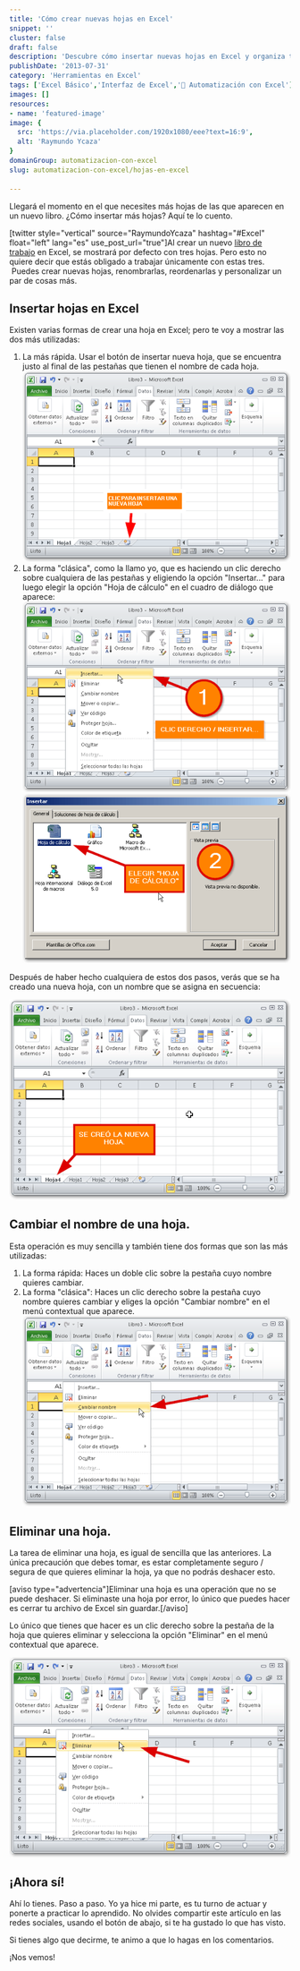 ```yaml
---
title: 'Cómo crear nuevas hojas en Excel'
snippet: ''
cluster: false
draft: false 
description: 'Descubre cómo insertar nuevas hojas en Excel y organiza tu libro de trabajo de manera eficiente.'
publishDate: '2013-07-31'
category: 'Herramientas en Excel'
tags: ['Excel Básico','Interfaz de Excel','🤖 Automatización con Excel']
images: []
resources: 
- name: 'featured-image'
image: {
  src: 'https://via.placeholder.com/1920x1080/eee?text=16:9',
  alt: 'Raymundo Ycaza'
}
domainGroup: automatizacion-con-excel
slug: automatizacion-con-excel/hojas-en-excel

---
```


Llegará el momento en el que necesites más hojas de las que aparecen en un nuevo libro. ¿Cómo insertar más hojas? Aquí te lo cuento.

\[twitter style="vertical" source="RaymundoYcaza" hashtag="#Excel" float="left" lang="es" use\_post\_url="true"\]Al crear un nuevo [libro de trabajo](http://raymundoycaza.com/celda-hoja-libro/ "¿Qué es un libro?") en Excel, se mostrará por defecto con tres hojas. Pero esto no quiere decir que estás obligado a trabajar únicamente con estas tres.  Puedes crear nuevas hojas, renombrarlas, reordenarlas y personalizar un par de cosas más.

## Insertar hojas en Excel

Existen varias formas de crear una hoja en Excel; pero te voy a mostrar las dos más utilizadas:

1. La más rápida. Usar el botón de insertar nueva hoja, que se encuentra justo al final de las pestañas que tienen el nombre de cada hoja.[![Hojas en Excel](images/hojas-en-excel-000037.png)](http://raymundoycaza.com/wp-content/uploads/hojas-en-excel-000037.png)
2. La forma "clásica", como la llamo yo, que es haciendo un clic derecho sobre cualquiera de las pestañas y eligiendo la opción "Insertar..." para luego elegir la opción "Hoja de cálculo" en el cuadro de diálogo que aparece:[![Hojas en Excel](images/20130730-hojas-en-excel-000038.png)](http://raymundoycaza.com/wp-content/uploads/20130730-hojas-en-excel-000038.png)[![Hojas en Excel](images/20130730-hojas-en-excel-000039.png)](http://raymundoycaza.com/wp-content/uploads/20130730-hojas-en-excel-000039.png)

Después de haber hecho cualquiera de estos dos pasos, verás que se ha creado una nueva hoja, con un nombre que se asigna en secuencia:

[![Hojas en Excel](images/20130730-hojas-en-excel-000040.png)](http://raymundoycaza.com/wp-content/uploads/20130730-hojas-en-excel-000040.png)

## Cambiar el nombre de una hoja.

Esta operación es muy sencilla y también tiene dos formas que son las más utilizadas:

1. La forma rápida: Haces un doble clic sobre la pestaña cuyo nombre quieres cambiar.
2. La forma "clásica": Haces un clic derecho sobre la pestaña cuyo nombre quieres cambiar y eliges la opción "Cambiar nombre" en el menú contextual que aparece.[![Hojas en Excel](images/20130730-hojas-en-excel-000041.png)](http://raymundoycaza.com/wp-content/uploads/20130730-hojas-en-excel-000041.png)

## Eliminar una hoja.

La tarea de eliminar una hoja, es igual de sencilla que las anteriores. La única precaución que debes tomar, es estar completamente seguro / segura de que quieres eliminar la hoja, ya que no podrás deshacer esto.

\[aviso type="advertencia"\]Eliminar una hoja es una operación que no se puede deshacer. Si eliminaste una hoja por error, lo único que puedes hacer es cerrar tu archivo de Excel sin guardar.\[/aviso\]

Lo único que tienes que hacer es un clic derecho sobre la pestaña de la hoja que quieres eliminar y selecciona la opción "Eliminar" en el menú contextual que aparece.

[![Hojas en Excel](images/20130730-hojas-en-excel-000042.png)](http://raymundoycaza.com/wp-content/uploads/20130730-hojas-en-excel-000042.png)

## ¡Ahora sí!

Ahí lo tienes. Paso a paso. Yo ya hice mi parte, es tu turno de actuar y ponerte a practicar lo aprendido. No olvides compartir este artículo en las redes sociales, usando el botón de abajo, si te ha gustado lo que has visto.

Si tienes algo que decirme, te animo a que lo hagas en los comentarios.

¡Nos vemos!
